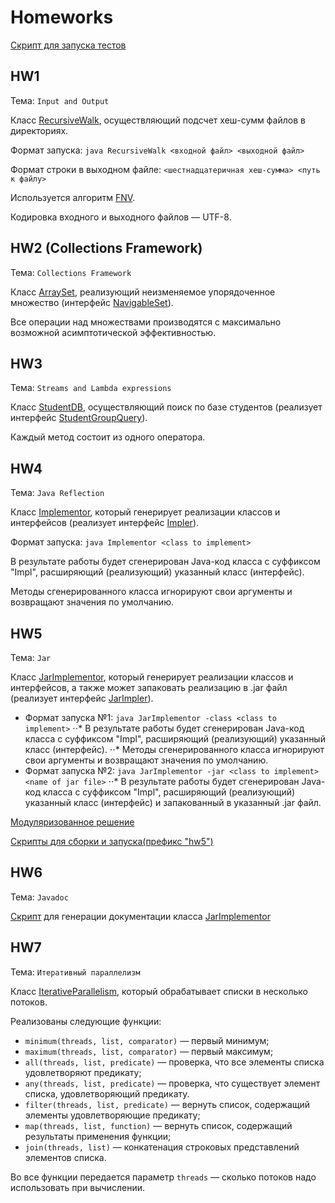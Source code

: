# Homeworks
[Скрипт для запуска тестов](scripts/hw_test.sh)

## HW1
Тема: `Input and Output`

Класс [RecursiveWalk](java/ru/ifmo/rain/valeyev/walk/RecursiveWalk.java), осуществляющий подсчет хеш-сумм файлов в директориях.

Формат запуска: `java RecursiveWalk <входной файл> <выходной файл>`

Формат строки в выходном файле: `<шестнадцатеричная хеш-сумма> <путь к файлу>`

Используется алгоритм [FNV](https://ru.wikipedia.org/wiki/FNV.html).

Кодировка входного и выходного файлов — UTF-8.

## HW2 (Collections Framework)
Тема: `Collections Framework`

Класс [ArraySet](java/ru/ifmo/rain/valeyev/arrayset/ArraySet.java), реализующий неизменяемое упорядоченное множество (интерфейс [NavigableSet](https://docs.oracle.com/en/java/javase/11/docs/api/java.base/java/util/NavigableSet.html)).

Все операции над множествами производятся с максимально возможной асимптотической эффективностью.

## HW3
Тема: `Streams and Lambda expressions`

Класс [StudentDB](java/ru/ifmo/rain/valeyev/student/StudentDB.java), осуществляющий поиск по базе студентов (реализует интерфейс [StudentGroupQuery](../modules/info.kgeorgiy.java.advanced.student/info/kgeorgiy/java/advanced/student/StudentGroupQuery.java)).

Каждый метод состоит из одного оператора.

## HW4
Тема: `Java Reflection`

Класс [Implementor](java/ru/ifmo/rain/valeyev/implementor/Implementor.java), который генерирует реализации классов и интерфейсов (реализует интерфейс [Impler](../modules/info.kgeorgiy.java.advanced.implementor/info/kgeorgiy/java/advanced/implementor/Impler.java)).

Формат запуска: `java Implementor <class to implement>`

В результате работы будет сгенерирован Java-код класса с суффиксом "Impl", расширяющий (реализующий) указанный класс (интерфейс).

Методы сгенерированного класса игнорируют свои аргументы и возвращают значения по умолчанию.

## HW5
Тема: `Jar`

Класс [JarImplementor](java/ru/ifmo/rain/valeyev/implementor/JarImplementor.java), который генерирует реализации классов и интерфейсов, а также может запаковать реализацию в .jar файл (реализует интерфейс [JarImpler](../modules/info.kgeorgiy.java.advanced.implementor/info/kgeorgiy/java/advanced/implementor/JarImpler.java)).

* Формат запуска №1: `java JarImplementor -class <class to implement>`
⋅⋅* В результате работы будет сгенерирован Java-код класса с суффиксом "Impl", расширяющий (реализующий) указанный класс (интерфейс).
⋅⋅* Методы сгенерированного класса игнорируют свои аргументы и возвращают значения по умолчанию.
* Формат запуска №2: `java JarImplementor -jar <class to implement> <name of jar file>`
⋅⋅* В результате работы будет сгенерирован Java-код класса с суффиксом "Impl", расширяющий (реализующий) указанный класс (интерфейс) и запакованный в указанный .jar файл.

[Модуляризованное решение](java-modules/ru.ifmo.rain.valeyev.implementor/)

[Скрипты для сборки и запуска(префикс "hw5")](scripts/)

## HW6
Тема: `Javadoc`

[Скрипт](scripts/hw6_javadoc.sh) для генерации документации класса [JarImplementor](java/ru/ifmo/rain/valeyev/implementor/JarImplementor.java)

## HW7
Тема: `Итеративный параллелизм`

Класс [IterativeParallelism](java/ru/ifmo/rain/valeyev/concurrent/IterativeParallelism.java), который обрабатывает списки в несколько потоков.

Реализованы следующие функции:

* `minimum(threads, list, comparator)` — первый минимум;
* `maximum(threads, list, comparator)` — первый максимум;
* `all(threads, list, predicate)` — проверка, что все элементы списка удовлетворяют предикату;
* `any(threads, list, predicate)` — проверка, что существует элемент списка, удовлетворяющий предикату.
* `filter(threads, list, predicate)` — вернуть список, содержащий элементы удовлетворяющие предикату;
* `map(threads, list, function)` — вернуть список, содержащий результаты применения функции;
* `join(threads, list)` — конкатенация строковых представлений элементов списка.

Во все функции передается параметр `threads` — сколько потоков надо использовать при вычислении.
